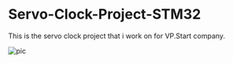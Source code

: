 # Servo-Clock-Project-STM32
This is the servo clock project that i work on for VP.Start company.

![pic](https://user-images.githubusercontent.com/73976219/152266998-6e91aa42-a0c9-4c6d-88e7-9dc7350e52c3.jpg)
